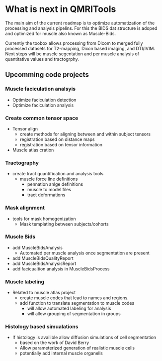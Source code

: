 # What is next in QMRITools

The main aim of the current roadmap is to optimize automatization of the processing and analysis pipelins.
For this the BIDS dat structure is adoped and optimized for muscle also known as Muscle-Bids.

Currently the toobox allows processing from Dicom to merged fully processed datasets for T2-mapping, Dixon based imaging, and DTI/IVIM.
Next steps will be muscle segentation and per muscle analysis of quantitative values and tractogrphy.

## Upcomming code projects

### Muscle faciculation analsyis

- Optimize faciculation detection
- Optimize faciculation analysis

### Create common tensor space

- Tensor align
  - create methods for aligning between and within subject tensors
  - registration based on distance maps
  - registration based on tensor information
- Muscle atlas cration

### Tractography

- create tract quantification and analysis tools
  - muscle force line definitions
    - pennation anlge definitions
    - muscle to model files
    - tract deformations

### Mask alignment

- tools for mask homogenization
  - Mask templating between subjects/cohorts

### Muscle Bids

- add MuscleBidsAnalysis
  - Automated per muscle analysis once segmentation are present
- add MuscleBidsQualityReport
- add MuscleBidsAnalysisReport
- add facicualtion analysis in MuscleBidsProcess

### Muscle labeling

- Related to muscle atlas project
  - create muscle codes that lead to names and regions.
  - add function to translate segmentation to muscle codes
    - will allow automated labeling for analysis
    - will allow grouping of segmentation in groups

### Histology based simualations

- If histology is availible allow diffusion simulations of cell segmentation
  - based on the work of David Berry
  - Allow parameterized generation of realistic muscle cells
  - potentially add internal muscle organells

